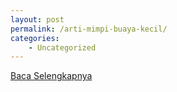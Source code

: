 ```yaml
---
layout: post
permalink: /arti-mimpi-buaya-kecil/
categories:
    - Uncategorized
---
```


[Baca Selengkapnya](/10)